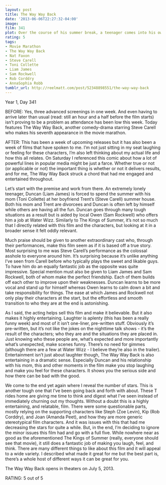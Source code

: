 ```yaml
---
layout: post
title: The Way Way Back
date: '2013-06-06T22:27:32-04:00'
image: 
film: 341
plot: Over the course of his summer break, a teenager comes into his own thanks in part to the friendship he strikes up with one of the park’s managers.
rating: 5
tags:
- Movie Marathon
- The Way Way Back
- Nat Faxon
- Steve Carell
- Toni Collette
- Liam James
- Sam Rockwell
- Rob Corddry
- AnnaSophia Robb
tumblr_url: http://reelmatt.com/post/52348898551/the-way-way-back
---
```


Year 1, Day 341

BEFORE: Yes, three advanced screenings in one week. And even having to arrive later than usual (read: still an hour and a half before the film starts) isn’t proving to be a problem as attendance has been low this week. Today features The Way Way Back, another comedy-drama starring Steve Carell who makes his seventh appearance in the movie marathon.

AFTER: This has been a week of upcoming releases but it has also been a week of films that have spoken to me. I’m not just sitting in my seat laughing or feeling for these characters, I’m also left thinking about my actual life and how this all relates. On Saturday I referenced this comic about how a lot of powerful lines in popular media might be just a farce. Whether true or not (or applicable or not) the important thing is whether or not it delivers results, and for me, The Way Way Back struck a chord that had me engaged and entertained throughout.

Let’s start with the premise and work from there. An extremely lonely teenager, Duncan (Liam James) is forced to spend the summer with his mom (Toni Collette) at her boyfriend Trent’s (Steve Carell) summer house. Both his mom and Trent are divorcees and Duncan is often left by himself while others are having all the fun. Duncan goes through many tough situations as a result but is aided by local Owen (Sam Rockwell) who offers him a job at Water Wizz. Similarly to The Kings of Summer, it’s not so much that I directly related with this film and the characters, but looking at it in a broader sense it felt oddly relevant.

Much praise should be given to another extraordinary cast who, through their performances, make this film seem as if it is based off a true story. Most surprising to me was Steve Carell’s performance as the colossal asshole to everyone around him. It’s surprising because it’s unlike anything I’ve seen from Carell before who typically plays the sweet and likable guys. To have him do an equally fantastic job as the opposite was quite impressive. Special mention must also be given to Liam James and Sam Rockwell, both of whom make the perfect friendship. Each of them builds off each other to improve upon their weaknesses. Duncan learns to be more vocal and stand up for himself whereas Owen learns to calm down a bit and take responsibility for things. The ease at which James and Rockwell not only play their characters at the start, but the effortless and smooth transition to who they are at the end is astonishing.

As I said, the acting helps sell this film and make it believable. But it also makes it highly entertaining. Laughter is aplenty (this has been a really funny week) and most of it isn’t one-liner, pre-written stuff. Obviously it’s pre-written, but it’s not like the jokes on the nighttime talk shows - it’s the result of the characters; who they are and the situations they are placed in. Just knowing who these people are, what’s expected and more importantly what’s unexpected, make scenes funny. There’s no need for gimmes (although there are a few at Water Wizz - I believe they’re also in the trailer). Entertainment isn’t just about laughter though, The Way Way Back is also entertaining in a dramatic sense. Especially Duncan and his relationship with his mom, this and other moments in the film make you stop laughing and make you feel for these characters. It shows you the serious side and how there can be bad with the good.

We come to the end yet again where I reveal the number of stars. This is another tough one that I’ve been going back and forth with about. These T rides home are giving me time to think and digest what I’ve seen instead of immediately churning out my thoughts. Without a doubt this is a highly entertaining, and relatable, film. There were some questionable parts, mostly relying on the supporting characters like Steph (Zoe Levin), Kip (Rob Corddry), and Joan (Amanda Peet), and how they are more generic stereotypical film characters. And it was issues with this that had me decreasing the stars for quite a while. But, in the end, I’m deciding to ignore the minor issues this film had and go with a full five. While nowhere near as good as the aforementioned The Kings of Summer (really, everyone should see that movie), it still does a fantastic job of making you laugh, feel, and think. There are many different things to like about this film and it will appeal to a wide variety. I described what made it great for me but the best part is, there’s a whole host of different ways it can be great for you.

The Way Way Back opens in theaters on July 5, 2013.

RATING: 5 out of 5
